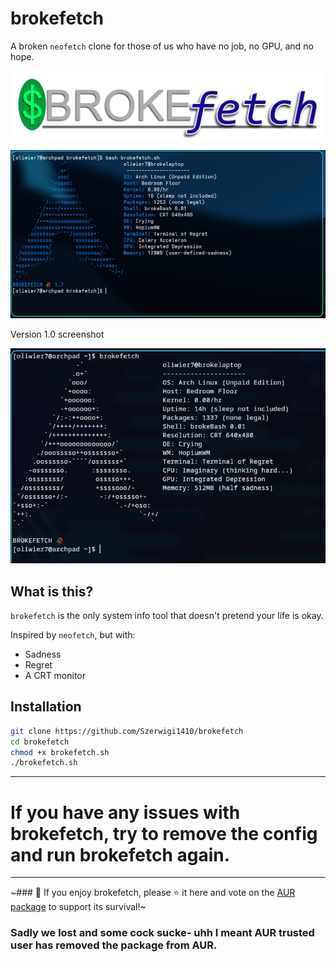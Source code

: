 # brokefetch

A broken `neofetch` clone for those of us who have no job, no GPU, and no hope.

![screenshot](screenshots/brokefetch-logo_att4.png)

![screenshot](screenshots/v1.7.png)

Version 1.0 screenshot

![screenshot](screenshots/screenshot.png)

## What is this?

`brokefetch` is the only system info tool that doesn't pretend your life is okay.

Inspired by `neofetch`, but with:
- Sadness
- Regret
- A CRT monitor

## Installation

```bash
git clone https://github.com/Szerwigi1410/brokefetch
cd brokefetch
chmod +x brokefetch.sh
./brokefetch.sh
```
---
# If you have any issues with brokefetch, try to remove the config and run brokefetch again.
---
~### 💖 If you enjoy brokefetch, please ⭐ it here and vote on the [AUR package](https://aur.archlinux.org/packages/brokefetch) to support its survival!~

### Sadly we lost and some cock sucke- uhh I meant AUR trusted user has removed the package from AUR.
